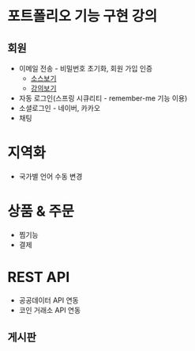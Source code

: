 # 포트폴리오 기능 구현 강의

## 회원

- 이메일 전송 - 비밀번호 초기화, 회원 가입 인증
    - [소스보기](https://github.com/yonggyo1125/lecture_portfolio/tree/member-email)
    - [강의보기](https://github.com/yonggyo1125/lecture_portfolio/blob/member-email/MEMBER_EMAIL.md)
- 자동 로그인(스프링 시큐리티 - remember-me 기능 이용)
- 소셜로그인 - 네이버, 카카오
- 채팅

# 지역화
- 국가별 언어 수동 변경

# 상품 & 주문 
- 찜기능
- 결제

# REST API 
- 공공데이터 API 연동
- 코인 거래소 API 연동

## 게시판
